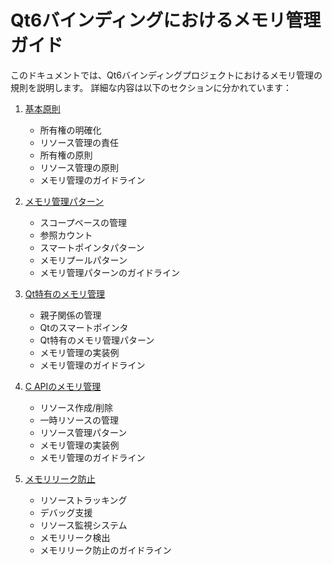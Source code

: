 # Qt6バインディングにおけるメモリ管理ガイド

このドキュメントでは、Qt6バインディングプロジェクトにおけるメモリ管理の規則を説明します。
詳細な内容は以下のセクションに分かれています：

1. [基本原則](memory_management/1_basic_principles.md)
   - 所有権の明確化
   - リソース管理の責任
   - 所有権の原則
   - リソース管理の原則
   - メモリ管理のガイドライン

2. [メモリ管理パターン](memory_management/2_memory_management_patterns.md)
   - スコープベースの管理
   - 参照カウント
   - スマートポインタパターン
   - メモリプールパターン
   - メモリ管理パターンのガイドライン

3. [Qt特有のメモリ管理](memory_management/3_qt_specific_memory_management.md)
   - 親子関係の管理
   - Qtのスマートポインタ
   - Qt特有のメモリ管理パターン
   - メモリ管理の実装例
   - メモリ管理のガイドライン

4. [C APIのメモリ管理](memory_management/4_c_api_memory_management.md)
   - リソース作成/削除
   - 一時リソースの管理
   - リソース管理パターン
   - メモリ管理の実装例
   - メモリ管理のガイドライン

5. [メモリリーク防止](memory_management/5_memory_leak_prevention.md)
   - リソーストラッキング
   - デバッグ支援
   - リソース監視システム
   - メモリリーク検出
   - メモリリーク防止のガイドライン
